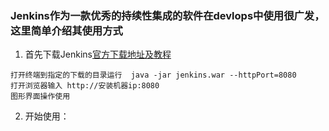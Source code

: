 ### Jenkins作为一款优秀的持续性集成的软件在devlops中使用很广发，这里简单介绍其使用方式
1. 首先下载Jenkins[官方下载地址及教程](https://jenkins.io/download/)
```
打开终端到指定的下载的目录运行  java -jar jenkins.war --httpPort=8080
打开浏览器输入 http://安装机器ip:8080
图形界面操作使用
```
2. 开始使用：

